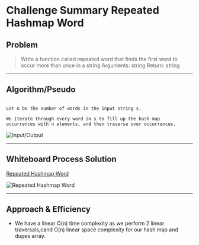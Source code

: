# Challenge Summary Repeated Hashmap Word

## Problem

> Write a function called repeated word that finds the first word to occur more than once in a string
> Arguments: string
> Return: string

---

## Algorithm/Pseudo

```

Let n be the number of words in the input string s.

We iterate through every word in s to fill up the hash map
occurrences with n elements, and then traverse over occurrences.

```

![Input/Output](https://user-images.githubusercontent.com/107226923/197114481-67e877f7-98f3-4825-8196-e2e4aa764b51.png)

---

## Whiteboard Process Solution

[Repeated Hashmap Word](https://miro.com/app/board/uXjVPdgoi_Q=/)

![Repeated Hashmap Word](https://user-images.githubusercontent.com/107226923/197114593-c2482089-4199-4ddb-868b-45e6dea42a08.png)

---

## Approach & Efficiency

- We have a linear O(n) time complexity as we perform 2 linear traversals,cand O(n) linear space complexity for our hash map and dupes array.
